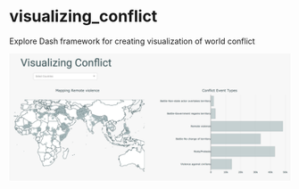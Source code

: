 # visualizing_conflict
Explore Dash framework for creating visualization of world conflict

![dashboard example](https://github.com/TifMoe/visualizing_conflict/blob/master/static/dashboard1.0.png)
